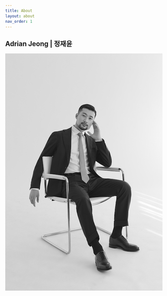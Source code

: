 ```yaml
---
title: About
layout: about
nav_order: 1
---
```


## Adrian Jeong | 정재윤

![profile](/assets/images/profile.jpg)
